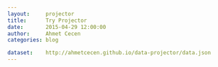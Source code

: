 ```yaml
---
layout:     projector
title:      Try Projector
date:       2015-04-29 12:00:00
author:     Ahmet Cecen
categories: blog

dataset:    http://ahmetcecen.github.io/data-projector/data.json
---
```

